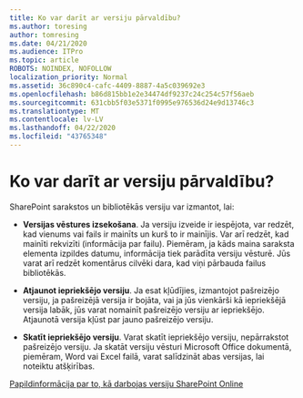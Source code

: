 ```yaml
---
title: Ko var darīt ar versiju pārvaldību?
ms.author: toresing
author: tomresing
ms.date: 04/21/2020
ms.audience: ITPro
ms.topic: article
ROBOTS: NOINDEX, NOFOLLOW
localization_priority: Normal
ms.assetid: 36c890c4-cafc-4409-8887-4a5c039692e3
ms.openlocfilehash: b86d815bb1e2e34474df9237c24c254c57f56aeb
ms.sourcegitcommit: 631cbb5f03e5371f0995e976536d24e9d13746c3
ms.translationtype: MT
ms.contentlocale: lv-LV
ms.lasthandoff: 04/22/2020
ms.locfileid: "43765348"
---
```

# <a name="what-can-i-do-with-versioning"></a>Ko var darīt ar versiju pārvaldību?

SharePoint sarakstos un bibliotēkās versiju var izmantot, lai:
  
- **Versijas vēstures izsekošana**. Ja versiju izveide ir iespējota, var redzēt, kad vienums vai fails ir mainīts un kurš to ir mainījis. Var arī redzēt, kad mainīti rekvizīti (informācija par failu). Piemēram, ja kāds maina saraksta elementa izpildes datumu, informācija tiek parādīta versiju vēsturē. Jūs varat arī redzēt komentārus cilvēki dara, kad viņi pārbauda failus bibliotēkās. 
    
- **Atjaunot iepriekšējo versiju**. Ja esat kļūdījies, izmantojot pašreizējo versiju, ja pašreizējā versija ir bojāta, vai ja jūs vienkārši kā iepriekšējā versija labāk, jūs varat nomainīt pašreizējo versiju ar iepriekšējo. Atjaunotā versija kļūst par jauno pašreizējo versiju. 
    
- **Skatīt iepriekšējo versiju**. Varat skatīt iepriekšējo versiju, nepārrakstot pašreizējo versiju. Ja skatāt versiju vēsturi Microsoft Office dokumentā, piemēram, Word vai Excel failā, varat salīdzināt abas versijas, lai noteiktu atšķirības. 
    
[Papildinformācija par to, kā darbojas versiju SharePoint Online](https://go.microsoft.com/fwlink/?linkid=875710)
  

